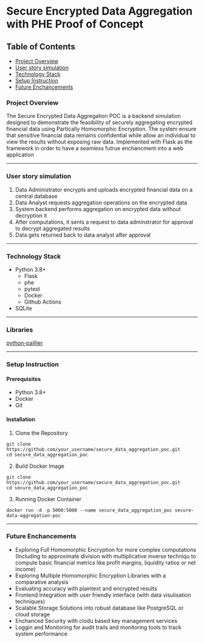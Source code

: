 # Secure Encrypted Data Aggregation with PHE Proof of Concept

## Table of Contents

- [Project Overview](#project-overview)
- [User story simulation](#user-story-simulation)
- [Technology Stack](#technology-stack)
- [Setup Instruction](#setup-instruction)
- [Future Enchancements](#future-enchancements)

### Project Overview

The Secure Encrypted Data Aggregation POC is a backend simulation designed to demonstrate the feasibility of securely aggregating encrypted financial data using Partically Homomorphic Encryption. The system ensure that sensitive financial data remains confidential while allow an individual to view the results without exposing raw data.
Implemented with Flask as the framework in order to have a seamless futrue enchancment into a web application

---

### User story simulation

1. Data Administrator encrypts and uploads encrypted financial data on a central database
2. Data Analyst requests aggregation operations on the encrypted data
3. System backend performs aggregation on encrypted data without decryption it
4. After computations, it sents a request to data adminstrator for approval to decrypt aggregated results
5. Data gets returned back to data analyst after approval

---

### Technology Stack

- Python 3.8+
  - Flask
  - phe
  - pytest
  - Docker
  - Github Actions
- SQLite

---

### Libraries

[python-paillier](https://github.com/data61/python-paillier)

---

### Setup Instruction

#### Prerequisites

- Python 3.8+
- Docker
- Git

#### Installation

1. Clone the Repository

```Shell
git clone https://github.com/your_username/secure_data_aggregation_poc.git
cd secure_data_aggregation_poc
```

2. Build Docker Image

```Shell
git clone https://github.com/your_username/secure_data_aggregation_poc.git
cd secure_data_aggregation_poc
```

3. Running Docker Container

```Shell
docker run -d -p 5000:5000 --name secure_data_aggregation_poc secure-data-aggregation-poc
```

---

### Future Enchancements

- Exploring Full Homomorphic Encryption for more complex computations (Including to approximate division with multiplicative inverse techniqu to compute basic financial metrics like profit margins, liquidity ratios or net income)
- Exploring Multiple Homomorphic Encryption Libraries with a comparative analysis
- Evaluating accuracy with plaintext and encrypted results
- Frontend Integration with user friendly interface (with data visulisation techniques)
- Scalable Storage Solutions into robust database like PostgreSQL or cloud storage
- Enchanced Security with clodu based key management services
- Loggin and Monitoring for audit trails and monitoring tools to track system performance
